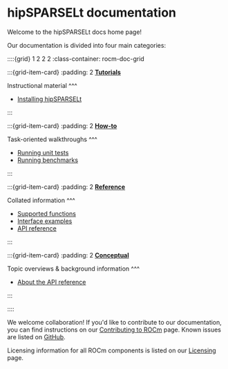 # hipSPARSELt documentation

Welcome to the hipSPARSELt docs home page!

Our documentation is divided into four main categories:

::::{grid} 1 2 2 2
:class-container: rocm-doc-grid

:::{grid-item-card}
:padding: 2
**[Tutorials](./tutorials/index.md)**

Instructional material
^^^

* [Installing hipSPARSELt](./tutorials/install/linux.md)

:::

:::{grid-item-card}
:padding: 2
**[How-to](./how-to/index.md)**

Task-oriented walkthroughs
^^^

* [Running unit tests](./how-to/unit-tests.md)
* [Running benchmarks](./how-to/benchmarks.md)


:::

:::{grid-item-card}
:padding: 2
**[Reference](./reference/index.md)**

Collated information
^^^

* [Supported functions](./reference/supported-functions.md)
* [Interface examples](./reference/interface-examples.md)
* [API reference](./doxygen/html/index.html)

:::

:::{grid-item-card}
:padding: 2
**[Conceptual](./conceptual/index.md)**

Topic overviews & background information
^^^

* [About the API reference](./conceptual/api-about.md)

:::

::::

We welcome collaboration! If you'd like to contribute to our documentation, you can find instructions
on our [Contributing to ROCm](https://rocm.docs.amd.com/en/latest/contribute/index.md) page.
Known issues are listed on [GitHub](https://github.com/ROCmSoftwarePlatform/hipSPARSELt/issues).

Licensing information for all ROCm components is listed on our
[Licensing](https://rocm.docs.amd.com/en/latest/about/license.md) page.

